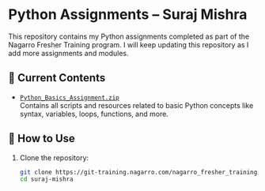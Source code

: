 # Python Assignments – Suraj Mishra

This repository contains my Python assignments completed as part of the Nagarro Fresher Training program. I will keep updating this repository as I add more assignments and modules.

## 📁 Current Contents

- [`Python_Basics_Assignment.zip`](./Python_Basics_Assignment.zip)  
  Contains all scripts and resources related to basic Python concepts like syntax, variables, loops, functions, and more.

## 🚀 How to Use

1. Clone the repository:
   ```bash
   git clone https://git-training.nagarro.com/nagarro_fresher_training/python/suraj-mishra.git
   cd suraj-mishra

